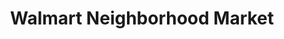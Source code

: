 ---
title: "Walmart Neighborhood Market"
url: /deltona/walmart-neighborhood-market/
shop: Supermarkt
---